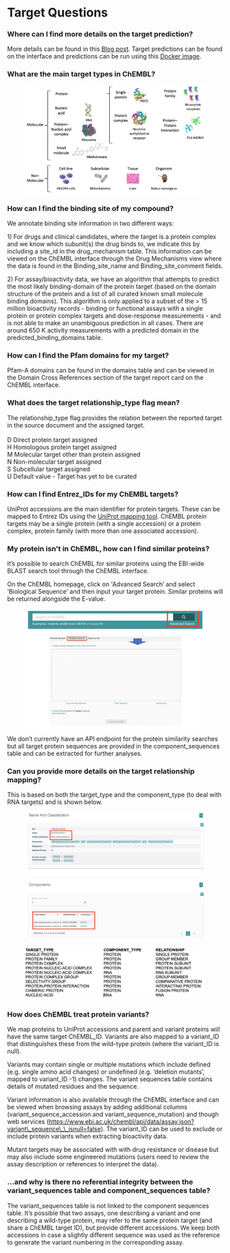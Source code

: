 # Target Questions

### **Where can I find more details on the target prediction?**

More details can be found in this [Blog post](https://chembl.blogspot.com/2020/01/new-chembl-ligand-based-target.html). Target predictions can be found on the interface and predictions can be run using this [Docker image](https://hub.docker.com/repository/docker/chembl/mcp).&#x20;

### What are the main target types in ChEMBL?

<figure><img src="../.gitbook/assets/image (1).png" alt=""><figcaption></figcaption></figure>

### **How can I find the binding site of my compound?**

We annotate binding site information in two different ways:

1\) For drugs and clinical candidates, where the target is a protein complex and we know which subunit(s) the drug binds to, we indicate this by including a site\_id in the drug\_mechanism table. This information can be viewed on the ChEMBL interface through the Drug Mechanisms view where the data is found in the Binding\_site\_name and Binding\_site\_comment fields.

2\) For assay/bioactivity data, we have an algorithm that attempts to predict the most likely binding-domain of the protein target (based on the domain structure of the protein and a list of all curated known small molecule binding domains). This algorithm is only applied to a subset of the > 15 million bioactivity records - binding or functional assays with a single protein or protein complex targets and dose-response measurements - and is not able to make an unambiguous prediction in all cases. There are around 650 K activity measurements with a predicted domain in the predicted\_binding\_domains table.&#x20;

### **How can I find the Pfam domains for my target?**

Pfam-A domains can be found in the domains table and can be viewed in the Domain Cross References section of the target report card on the ChEMBL interface.

### **What does the target relationship\_type flag mean?**

The relationship\_type flag provides the relation between the reported target in the source document and the assigned target.\
\
D          Direct protein target assigned\
H          Homologous protein target assigned\
M         Molecular target other than protein assigned\
N          Non-molecular target assigned\
S          Subcellular target assigned\
U          Default value - Target has yet to be curated

### **How can I find Entrez\_IDs for my ChEMBL targets?**

UniProt accessions are the main identifier for protein targets. These can be mapped to Entrez IDs using the [UniProt mapping tool](https://www.uniprot.org/uploadlists/).  ChEMBL protein targets may be a single protein (with a single accession) or a protein complex, protein family (with more than one associated accession).

### **My protein isn't in ChEMBL, how can I find similar proteins?**

It’s possible to search ChEMBL for similar proteins using the EBI-wide BLAST search tool through the ChEMBL interface.

On the ChEMBL homepage, click on 'Advanced Search’ and select ‘Biological Sequence’ and then input your target protein. Similar proteins will be returned alongside the E-value.

<figure><img src="../.gitbook/assets/Screenshot 2023-06-14 at 09.38.43.png" alt=""><figcaption></figcaption></figure>

We don’t currently have an API endpoint for the protein similarity searches but all target protein sequences are provided in the component\_sequences table and can be extracted for further analyses.

### Can you provide more details on the target relationship mapping?

This is based on both the target\_type and the component\_type (to deal with RNA targets) and is shown below.

<figure><img src="../.gitbook/assets/Screenshot 2023-06-14 at 10.15.24.png" alt=""><figcaption></figcaption></figure>

<figure><img src="../.gitbook/assets/Screenshot 2023-06-14 at 10.18.33.png" alt=""><figcaption></figcaption></figure>

### How does ChEMBL treat protein variants?

We map proteins to UniProt accessions and parent and variant proteins will have the same target ChEMBL\_ID. Variants are also mapped to a variant\_ID that distinguishes these from the wild-type protein (where the variant\_ID is null).

Variants may contain single or multiple mutations which include defined (e.g. single amino acid changes) or undefined (e.g. ‘deletion mutants’, mapped to variant\_ID -1) changes. The variant sequences table contains details of mutated residues and the sequence.

Variant information is also available through the ChEMBL interface and can be viewed when browsing assays by adding additional columns (variant\_sequence\_accession and variant\_sequence\_mutation) and though web services (https://www.ebi.ac.uk/chembl/api/data/assay.json?variant\_sequence\_\_isnull=false). The variant\_ID can be used to exclude or include protein variants when extracting bioactivity data.

Mutant targets may be associated with with drug resistance or disease but may also include some engineered mutations (users need to review the assay description or references to interpret the data).

### ...and why is there no referential integrity between the variant\_sequences table and component\_sequences table?

The variant\_sequences table is not linked to the component sequences table. It’s possible that two assays, one describing a variant and one describing a wild-type protein, may refer to the same protein target (and share a ChEMBL target ID), but provide different accessions. We keep both accessions in case a slightly different sequence was used as the reference to generate the variant numbering in the corresponding assay.

